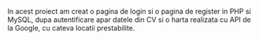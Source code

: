 In acest proiect am creat o pagina de login si o pagina de register in PHP si MySQL, dupa autentificare apar datele din CV si o harta realizata cu API de la Google, cu cateva locatii prestabilite.
